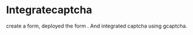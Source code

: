 # Integratecaptcha
create a form, deployed the form . And integrated captcha using gcaptcha.

               
               

